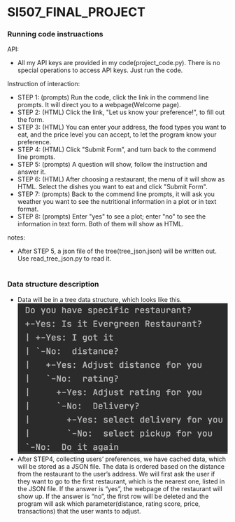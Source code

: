 # SI507_FINAL_PROJECT

### Running code instruactions

API: </br>
  - All my API keys are provided in my code(project_code.py). There is no special operations to access API keys. Just run the code. </br>

Instruction of interaction: </br>
  - STEP 1: (prompts) Run the code, click the link in the commend line prompts. It will direct you to a webpage(Welcome page). </br>
  - STEP 2: (HTML) Click the link, "Let us know your preference!", to fill out the form. </br>
  - STEP 3: (HTML) You can enter your address, the food types you want to eat, and the price level you can accept, to let the program know your preference. </br>
  - STEP 4: (HTML) Click "Submit Form", and turn back to the commend line prompts. </br>
  - STEP 5: (prompts) A question will show, follow the instruction and answer it. </br>
  - STEP 6: (HTML) After choosing a restaurant, the menu of it will show as HTML. Select the dishes you want to eat and click "Submit Form". </br>
  - STEP 7: (prompts) Back to the commend line prompts, it will ask you weather you want to see the nutritional information in a plot or in text format. </br>
  - STEP 8: (prompts) Enter "yes" to see a plot; enter "no" to see the information in text form. Both of them will show as HTML. </br>
  
notes: </br>
  - After STEP 5, a json file of the tree(tree_json.json) will be written out. Use read_tree_json.py to read it. </br></br>


### Data structure description

  - Data will be in a tree data structure, which looks like this.
![alt_text](https://github.com/liu0ing0ing/SI507_FINAL_PROJECT/blob/main/tree.png?raw=true)</br>
  - After STEP4, collecting users’ preferences, we have cached data, which will be stored as a JSON file. The data is ordered based on the distance from the restaurant to the user’s address. We will first ask the user if they want to go to the first restaurant, which is the nearest one, listed in the JSON file. If the answer is “yes”, the webpage of the restaurant will show up. If the answer is “no”, the first row will be deleted and the program will ask which parameter(distance, rating score, price, transactions) that the user wants to adjust. </br></br>


